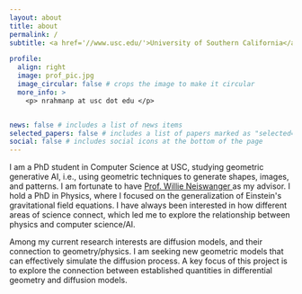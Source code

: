 ```yaml
---
layout: about
title: about
permalink: /
subtitle: <a href='//www.usc.edu/'>University of Southern California</a>. Thomas Lord Department of Computer Science. 

profile:
  align: right
  image: prof_pic.jpg
  image_circular: false # crops the image to make it circular
  more_info: >
    <p> nrahmanp at usc dot edu </p>


news: false # includes a list of news items
selected_papers: false # includes a list of papers marked as "selected={true}"
social: false # includes social icons at the bottom of the page
---
```



I am a PhD student in Computer Science at USC, studying geometric generative AI, i.e., using geometric techniques to generate shapes, images, and patterns. I am fortunate to have <a href='//willieneis.github.io/'> Prof. Willie Neiswanger </a> as my advisor. 
I hold a PhD in Physics, where I focused on the generalization of Einstein's gravitational field equations. I have always been interested in how different areas of science connect, which led me to explore the relationship between physics and computer science/AI. 

Among my current research interests are diffusion models, and their connection to geometry/physics. I am seeking new geometric models that can effectively simulate the diffusion process. A key focus of this project is to explore the connection between established quantities in differential geometry and diffusion models.






